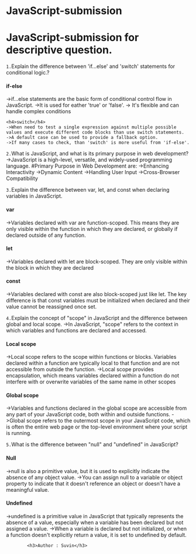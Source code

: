 # JavaScript-submission

# JavaScript-submission for descriptive question.

`1.`Explain the difference between 'if...else' and 'switch' statements for conditional logic.?
        <h4>if-else</h4>
    ->if...else statements are the basic form of conditional control flow in JavaScript.
    ->It is used for eather 'true' or 'false'.
    -> It's flexible and can handle complex conditions

    <h4>switch</h4>
    ->When need to test a single expression against multiple possible values and execute different code blocks than use switch statements.
    ->A default case can be used to provide a fallback option.
    ->If many cases to check, than 'switch' is more useful from 'if-else'.

`2.`What is JavaScript, and what is its primary purpose in web development?
    ->JavaScript is a high-level, versatile, and widely-used programming language.
    #Primary Purpose in Web Development are:
                    ->Enhancing Interactivity
                    ->Dynamic Content
                    ->Handling User Input
                    ->Cross-Browser Compatibility

`3.`Explain the difference between var, let, and const when declaring variables in JavaScript.
        <h4>var</h4>
            ->Variables declared with var are function-scoped. This means they are only visible within the function in which they are declared, or globally if declared outside of any function.
        <h4>let</h4>
            ->Variables declared with let are block-scoped. They are only visible within the block in which they are declared
        <h4>const</h4>
            ->Variables declared with const are also block-scoped just like let. The key difference is that const variables must be initialized when declared and their value cannot be reassigned once set.

`4.`Explain the concept of "scope" in JavaScript and the difference between global and local scope.
    ->In JavaScript, "scope" refers to the context in which variables and functions are declared and accessed. 
            <h4>Local scope</h4>
                ->Local scope refers to the scope within functions or blocks. Variables declared within a function are typically local to that function and are not accessible from outside the function.
                ->Local scope provides encapsulation, which means variables declared within a function do not interfere with or overwrite variables of the same name in other scopes
            <h4>Global scope</h4>
                ->Variables and functions declared in the global scope are accessible from any part of your JavaScript code, both within and outside functions.
                ->Global scope refers to the outermost scope in your JavaScript code, which is often the entire web page or the top-level environment where your script is running.

`5.`What is the difference between "null" and "undefined" in JavaScript?
        <h4>Null</h4>
            ->null is also a primitive value, but it is used to explicitly indicate the absence of any object value.
            ->You can assign null to a variable or object property to indicate that it doesn't reference an object or doesn't have a meaningful value.
        <h4>Undefined</h4>
            ->undefined is a primitive value in JavaScript that typically represents the absence of a value, especially when a variable has been declared but not assigned a value.
            ->When a variable is declared but not initialized, or when a function doesn't explicitly return a value, it is set to undefined by default.

            <h3>Author : Suvin</h3>

